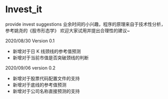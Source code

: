 # Invest_it
provide invest suggestions
业余时间的小兴趣，程序的原理来自于技术性分析，参考姚尧的《股市形态学》
欢迎大家试用并提出合理性的建议~

2020/08/30 Version 0.1

+ 新增对于日 K 线颈线的参考值预测
+ 新增对于当前市值是否突破颈线的判断

2020/09/06 version 0.2

+ 新增对于股票代码配置文件的支持
+ 新增对于底线的参考值预测
+ 新增对于公司名称直接预测的支持


